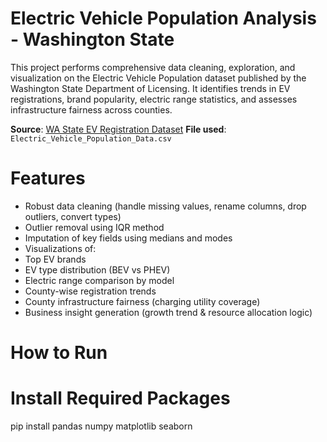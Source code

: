# Electric Vehicle Population Analysis - Washington State

This project performs comprehensive data cleaning, exploration, and visualization on the Electric Vehicle Population dataset published by the Washington State Department of Licensing. It identifies trends in EV registrations, brand popularity, electric range statistics, and assesses infrastructure fairness across counties.

**Source**: [WA State EV Registration Dataset](https://www.kaggle.com/datasets/willianoliveiragibin/electric-vehicle-population/data)
**File used**: `Electric_Vehicle_Population_Data.csv`

# Features

-  Robust data cleaning (handle missing values, rename columns, drop outliers, convert types)
-  Outlier removal using IQR method
-  Imputation of key fields using medians and modes
-  Visualizations of:
  - Top EV brands
  - EV type distribution (BEV vs PHEV)
  - Electric range comparison by model
  - County-wise registration trends
  - County infrastructure fairness (charging utility coverage)
  - Business insight generation (growth trend & resource allocation logic)

# How to Run

# Install Required Packages

pip install pandas numpy matplotlib seaborn

